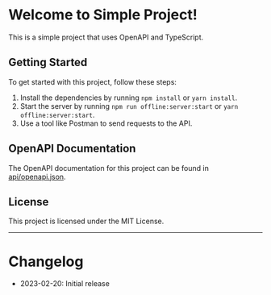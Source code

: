 # Welcome to Simple Project!

This is a simple project that uses OpenAPI and TypeScript.

## Getting Started

To get started with this project, follow these steps:

1. Install the dependencies by running `npm install` or `yarn install`.
2. Start the server by running `npm run offline:server:start` or `yarn offline:server:start`.
3. Use a tool like Postman to send requests to the API.

## OpenAPI Documentation

The OpenAPI documentation for this project can be found in [api/openapi.json](api/openapi.json).

## License

This project is licensed under the MIT License.

---

# Changelog

* 2023-02-20: Initial release

